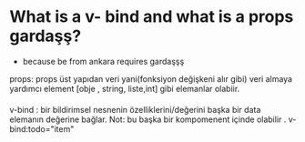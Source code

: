 # What is a v- bind and what is a props gardaşş?

- because be from ankara requires gardaşşş

props: props üst yapıdan veri yani(fonksiyon değişkeni alır gibi) veri almaya yardımcı element [obje , string, liste,int] gibi elemanlar olabiir.

####

v-bind : bir bildirimsel nesnenin özelliklerini/değerini başka bir data elemanın değerine bağlar.
Not: bu başka bir kompomenent içinde olabilir .
v-bind:todo="item"
